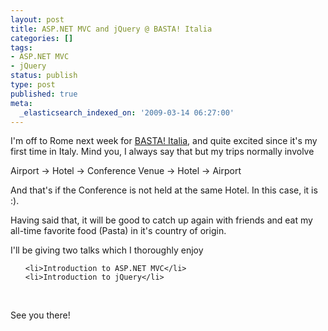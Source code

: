 ```yaml
---
layout: post
title: ASP.NET MVC and jQuery @ BASTA! Italia
categories: []
tags:
- ASP.NET MVC
- jQuery
status: publish
type: post
published: true
meta:
  _elasticsearch_indexed_on: '2009-03-14 06:27:00'
---
```

<p>
I&#039;m off to Rome next week for <a href="http://www.bastaitalia.it/">BASTA! Italia</a>, and quite excited since it&#039;s my first time in Italy. Mind you, I always say that but my trips normally involve
</p>

<p>
Airport -&gt; Hotel -&gt; Conference Venue -&gt; Hotel -&gt; Airport
</p>

<p>
And that&#039;s if the Conference is not held at the same Hotel. In this case, it is :).
</p>

<p>
Having said that, it will be good to catch up again with friends and eat my all-time favorite food (Pasta) in it&#039;s country of origin.
</p>

<p>
I&#039;ll be giving two talks which I thoroughly enjoy
</p>

<ul>

	<li>Introduction to ASP.NET MVC</li>
	<li>Introduction to jQuery</li>
</ul>

<p>
&nbsp;
</p>

<p>
See you there!
</p>
